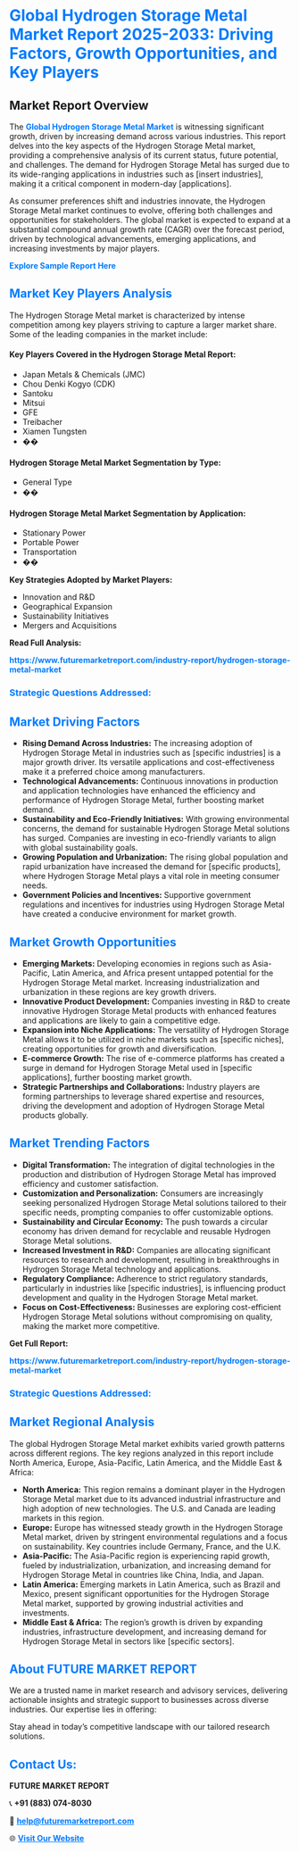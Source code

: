 <h1 style="color: #007BFF;">Global Hydrogen Storage Metal Market Report 2025-2033: Driving Factors, Growth Opportunities, and Key Players</h1>

<section id="overview">
<h2>Market Report Overview</h2>
<p>The <a href="https://www.futuremarketreport.com/industry-report/hydrogen-storage-metal-market" style="color: #007BFF; text-decoration: none;"><strong>Global Hydrogen Storage Metal Market</strong></a> is witnessing significant growth, driven by increasing demand across various industries. This report delves into the key aspects of the Hydrogen Storage Metal market, providing a comprehensive analysis of its current status, future potential, and challenges. The demand for Hydrogen Storage Metal has surged due to its wide-ranging applications in industries such as [insert industries], making it a critical component in modern-day [applications].</p>
<p>As consumer preferences shift and industries innovate, the Hydrogen Storage Metal market continues to evolve, offering both challenges and opportunities for stakeholders. The global market is expected to expand at a substantial compound annual growth rate (CAGR) over the forecast period, driven by technological advancements, emerging applications, and increasing investments by major players.</p>
</section>

<section id="overview">
<p><a href="https://www.futuremarketreport.com/request-sample/reportId=113615" style="color: #007BFF; text-decoration: none;"><strong>Explore Sample Report Here</strong></a></p>
</section>

<section id="key-players">
<h2 style="color: #007BFF;">Market Key Players Analysis</h2>
<p>The Hydrogen Storage Metal market is characterized by intense competition among key players striving to capture a larger market share. Some of the leading companies in the market include:</p>
<h4>Key Players Covered in the Hydrogen Storage Metal Report:</h4>
<ul><li>Japan Metals &amp; Chemicals (JMC)</li><li>Chou Denki Kogyo (CDK)</li><li>Santoku</li><li>Mitsui</li><li>GFE</li><li>Treibacher</li><li>Xiamen Tungsten</li><li>��</li></ul>
<h4>Hydrogen Storage Metal Market Segmentation by Type:</h4>
<ul><li>General Type</li><li>��</li></ul>

<h4>Hydrogen Storage Metal Market Segmentation by Application:</h4>
<ul><li>Stationary Power</li><li>Portable Power</li><li>Transportation</li><li>��</li></ul>
<p><strong>Key Strategies Adopted by Market Players:</strong></p>
<ul>
<li>Innovation and R&D</li>
<li>Geographical Expansion</li>
<li>Sustainability Initiatives</li>
<li>Mergers and Acquisitions</li>
</ul>
</section>

<section>
<p><strong>Read Full Analysis: </strong></p><a href="https://www.futuremarketreport.com/industry-report/hydrogen-storage-metal-market" style="color: #007BFF; text-decoration: none;"><strong>https://www.futuremarketreport.com/industry-report/hydrogen-storage-metal-market</strong></a>
<h3 style="color: #007BFF;">Strategic Questions Addressed:</h3>
</section>

<section id="driving-factors">
<h2 style="color: #007BFF;">Market Driving Factors</h2>
<ul>
<li><strong>Rising Demand Across Industries:</strong> The increasing adoption of Hydrogen Storage Metal in industries such as [specific industries] is a major growth driver. Its versatile applications and cost-effectiveness make it a preferred choice among manufacturers.</li>
<li><strong>Technological Advancements:</strong> Continuous innovations in production and application technologies have enhanced the efficiency and performance of Hydrogen Storage Metal, further boosting market demand.</li>
<li><strong>Sustainability and Eco-Friendly Initiatives:</strong> With growing environmental concerns, the demand for sustainable Hydrogen Storage Metal solutions has surged. Companies are investing in eco-friendly variants to align with global sustainability goals.</li>
<li><strong>Growing Population and Urbanization:</strong> The rising global population and rapid urbanization have increased the demand for [specific products], where Hydrogen Storage Metal plays a vital role in meeting consumer needs.</li>
<li><strong>Government Policies and Incentives:</strong> Supportive government regulations and incentives for industries using Hydrogen Storage Metal have created a conducive environment for market growth.</li>
</ul>
</section>

<section id="growth-opportunities">
<h2 style="color: #007BFF;">Market Growth Opportunities</h2>
<ul>
<li><strong>Emerging Markets:</strong> Developing economies in regions such as Asia-Pacific, Latin America, and Africa present untapped potential for the Hydrogen Storage Metal market. Increasing industrialization and urbanization in these regions are key growth drivers.</li>
<li><strong>Innovative Product Development:</strong> Companies investing in R&D to create innovative Hydrogen Storage Metal products with enhanced features and applications are likely to gain a competitive edge.</li>
<li><strong>Expansion into Niche Applications:</strong> The versatility of Hydrogen Storage Metal allows it to be utilized in niche markets such as [specific niches], creating opportunities for growth and diversification.</li>
<li><strong>E-commerce Growth:</strong> The rise of e-commerce platforms has created a surge in demand for Hydrogen Storage Metal used in [specific applications], further boosting market growth.</li>
<li><strong>Strategic Partnerships and Collaborations:</strong> Industry players are forming partnerships to leverage shared expertise and resources, driving the development and adoption of Hydrogen Storage Metal products globally.</li>
</ul>
</section>

<section id="trending-factors">
<h2 style="color: #007BFF;">Market Trending Factors</h2>
<ul>
<li><strong>Digital Transformation:</strong> The integration of digital technologies in the production and distribution of Hydrogen Storage Metal has improved efficiency and customer satisfaction.</li>
<li><strong>Customization and Personalization:</strong> Consumers are increasingly seeking personalized Hydrogen Storage Metal solutions tailored to their specific needs, prompting companies to offer customizable options.</li>
<li><strong>Sustainability and Circular Economy:</strong> The push towards a circular economy has driven demand for recyclable and reusable Hydrogen Storage Metal solutions.</li>
<li><strong>Increased Investment in R&D:</strong> Companies are allocating significant resources to research and development, resulting in breakthroughs in Hydrogen Storage Metal technology and applications.</li>
<li><strong>Regulatory Compliance:</strong> Adherence to strict regulatory standards, particularly in industries like [specific industries], is influencing product development and quality in the Hydrogen Storage Metal market.</li>
<li><strong>Focus on Cost-Effectiveness:</strong> Businesses are exploring cost-efficient Hydrogen Storage Metal solutions without compromising on quality, making the market more competitive.</li>
</ul>
</section>

<section>
<p><strong>Get Full Report: </strong></p><a href="https://www.futuremarketreport.com/industry-report/hydrogen-storage-metal-market" style="color: #007BFF; text-decoration: none;"><strong>https://www.futuremarketreport.com/industry-report/hydrogen-storage-metal-market</strong></a>
<h3 style="color: #007BFF;">Strategic Questions Addressed:</h3>
</section>


<section id="regional-analysis">
<h2 style="color: #007BFF;">Market Regional Analysis</h2>
<p>The global Hydrogen Storage Metal market exhibits varied growth patterns across different regions. The key regions analyzed in this report include North America, Europe, Asia-Pacific, Latin America, and the Middle East & Africa:</p>
<ul>
<li><strong>North America:</strong> This region remains a dominant player in the Hydrogen Storage Metal market due to its advanced industrial infrastructure and high adoption of new technologies. The U.S. and Canada are leading markets in this region.</li>
<li><strong>Europe:</strong> Europe has witnessed steady growth in the Hydrogen Storage Metal market, driven by stringent environmental regulations and a focus on sustainability. Key countries include Germany, France, and the U.K.</li>
<li><strong>Asia-Pacific:</strong> The Asia-Pacific region is experiencing rapid growth, fueled by industrialization, urbanization, and increasing demand for Hydrogen Storage Metal in countries like China, India, and Japan.</li>
<li><strong>Latin America:</strong> Emerging markets in Latin America, such as Brazil and Mexico, present significant opportunities for the Hydrogen Storage Metal market, supported by growing industrial activities and investments.</li>
<li><strong>Middle East & Africa:</strong> The region’s growth is driven by expanding industries, infrastructure development, and increasing demand for Hydrogen Storage Metal in sectors like [specific sectors].</li>
</ul>
</section>

<footer>
<h2 style="color: #007BFF;">About FUTURE MARKET REPORT</h2>
<p>We are a trusted name in market research and advisory services, delivering actionable insights and strategic support to businesses across diverse industries. Our expertise lies in offering:</p>

<p>Stay ahead in today’s competitive landscape with our tailored research solutions.</p>

<h2 style="color: #007BFF;">Contact Us:</h2>
<p><strong>FUTURE MARKET REPORT</strong></p>
<p>📞 <strong>+91 (883) 074-8030</strong></p>
<p>📧 <strong><a href="mailto:help@futuremarketreport.com" style="color: #007BFF;">help@futuremarketreport.com</a></strong></p>
<p>🌐 <strong><a href="https://www.futuremarketreport.com/" style="color: #007BFF;">Visit Our Website</a></strong></p>
</footer>